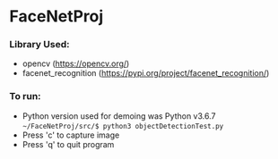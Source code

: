 # FaceNetProj

### Library Used:
* opencv (https://opencv.org/)
* facenet_recognition (https://pypi.org/project/facenet_recognition/)


### To run: 
* Python version used for demoing was Python v3.6.7 
`~/FaceNetProj/src/$ python3 objectDetectionTest.py`
* Press 'c' to capture image
* Press 'q' to quit program
